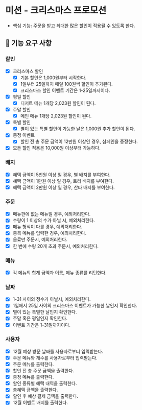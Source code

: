 # 미션 - 크리스마스 프로모션

- 핵심 기능: 주문을 받고 최대한 많은 할인이 적용될 수 있도록 한다.

## 🚀 기능 요구 사항

### 할인

- [x] 크리스마스 할인
  - [x] 기본 할인은 1,000원부터 시작한다.
  - [x] 1일부터 25일까지 매일 100원씩 할인이 추가된다.
  - [x] 크리스마스 할인 이벤트 기간은 1-25일까지이다.
- [x] 평일 할인
  - [x] 디저트 메뉴 1개당 2,023원 할인이 된다.
- [x] 주말 할인
  - [x] 메인 메뉴 1개당 2,023원 할인이 된다.
- [x] 특별 할인
  - [x] 별이 있는 특별 할인이 가능한 날은 1,000원 추가 할인이 된다.
- [x] 증정 이벤트
  - [x] 할인 전 총 주문 금액이 12만원 이상인 경우, 샴페인을 증정한다.
- [x] 모든 할인 적용은 10,000원 이상부터 가능하다.

### 배지

- [x] 혜택 금액이 5천원 이상 일 경우, 별 배지를 부여한다.
- [x] 혜택 금액이 1만원 이상 일 경우, 트리 배지를 부여한다.
- [x] 혜택 금액이 2만원 이상 일 경우, 산타 배지를 부여한다.

### 주문

- [x] 메뉴판에 없는 메뉴일 경우, 예외처리한다.
- [x] 수량이 1 이상의 수가 아닐 시, 예외처리한다.
- [x] 메뉴 형식이 다를 경우, 예외처리한다.
- [x] 중복 메뉴를 입력한 경우, 예외처리한다.
- [x] 음료만 주문시, 예외처리한다.
- [x] 한 번에 수량 20개 초과 주문시, 예외처리한다.

### 메뉴

- [x] 각 메뉴의 합계 금액과 이름, 메뉴 종류를 리턴한다.

### 날짜

- [x] 1-31 사이의 정수가 아닐시, 예외처리한다.
- [x] 1일에서 25일 사이의 크리스마스 이벤트가 가능한 날인지 확인한다.
- [x] 별이 있는 특별한 날인지 확인한다.
- [x] 주말 혹은 평일인지 확인한다.
- [x] 이벤트 기간은 1-31일까지이다.

### 사용자

- [x] 12월 예상 방문 날짜를 사용자로부터 입력받는다.
- [x] 주문 메뉴와 개수를 사용자로부터 입력받는다.
- [x] 주문 메뉴를 출력한다.
- [x] 할인 전 총 주문 금액을 출력한다.
- [x] 증정 메뉴를 출력한다.
- [x] 할인 종류별 혜택 내역을 출력한다.
- [x] 총혜택 금액을 출력한다.
- [x] 할인 후 예상 결제 금액을 출력한다.
- [x] 12월 이벤트 배지를 출력한다.
